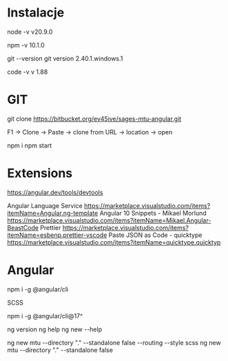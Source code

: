# Instalacje
node -v 
v20.9.0

npm -v 
10.1.0

git --version
git version 2.40.1.windows.1

code -v 
v 1.88

# GIT
 git clone https://bitbucket.org/ev45ive/sages-mtu-angular.git

 F1 -> Clone -> Paste -> clone from URL -> location -> open

 npm i 
 npm start

# Extensions

https://angular.dev/tools/devtools

Angular Language Service
https://marketplace.visualstudio.com/items?itemName=Angular.ng-template
Angular 10 Snippets - Mikael Morlund
https://marketplace.visualstudio.com/items?itemName=Mikael.Angular-BeastCode
Prettier
https://marketplace.visualstudio.com/items?itemName=esbenp.prettier-vscode
Paste JSON as Code - quicktype
https://marketplace.visualstudio.com/items?itemName=quicktype.quicktyp


# Angular
npm i -g @angular/cli

SCSS

npm i -g @angular/cli@17^

ng version
ng help
ng new --help

ng new mtu --directory "." --standalone false --routing --style scss
ng new mtu --directory "." --standalone false 
